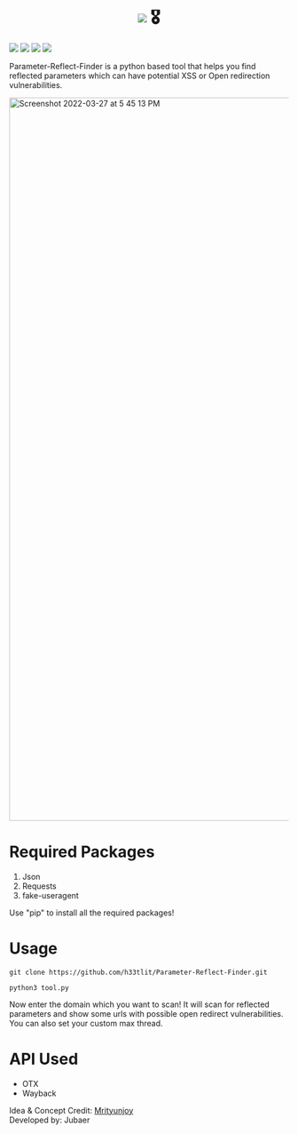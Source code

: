 <h1 align="center"><img src="https://img.shields.io/badge/Parameter Reflect Finder-Version%3A 1-red?style=for-the-badge"> 🎖️</h1>
<p>
 <img src="https://img.shields.io/github/issues-raw/h33tlit/Parameter-Reflect-Finder?style=for-the-badge">
 <img src="https://img.shields.io/github/stars/h33tlit/Parameter-Reflect-Finder?color=white&logo=github&style=for-the-badge">
 <img src="https://img.shields.io/github/forks/h33tlit/Parameter-Reflect-Finder?color=white&logo=github&style=for-the-badge">
 <img src="https://img.shields.io/github/commit-activity/m/h33tlit/Parameter-Reflect-Finder?style=for-the-badge">
 
  
  
Parameter-Reflect-Finder is a python based tool that helps you find reflected parameters which can have potential XSS or Open redirection vulnerabilities.
</p>

<img width="1302" alt="Screenshot 2022-03-27 at 5 45 13 PM" src="https://user-images.githubusercontent.com/97327489/160275901-7867bf66-71c0-4e5b-856d-b08b35d4f81b.png">




# Required Packages
1. Json
2. Requests
3. fake-useragent

Use "pip" to install all the required packages!

# Usage

```git clone https://github.com/h33tlit/Parameter-Reflect-Finder.git```

```python3 tool.py```

Now enter the domain which you want to scan! It will scan for reflected parameters and show some urls with possible open redirect vulnerabilities.
You can also set your custom max thread.


# API Used

* OTX
* Wayback


Idea & Concept Credit: <a href="https://github.com/sup3r-b0y">Mrityunjoy</a>
<br/>
Developed by: Jubaer
